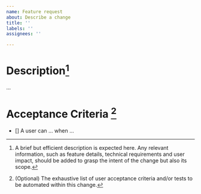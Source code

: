 ```yaml
---
name: Feature request
about: Describe a change
title: ''
labels: ''
assignees: ''

---
```


# Description[^1]

...

# Acceptance Criteria [^2]

- [] A user can ... when ...

[^1]: A brief but efficient description is expected here. Any relevant information, such as feature details, technical requirements and user impact, should be added to grasp the intent of the change but also its scope.
[^2]: (Optional) The exhaustive list of user acceptance criteria and/or tests to be automated within this change.
